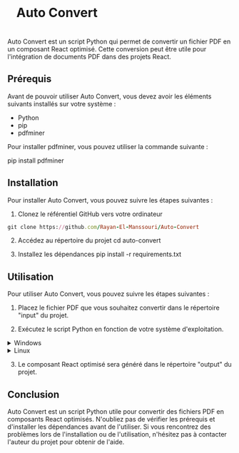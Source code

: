 <h1 align="center" style="padding: 20px; display: flex;">Auto Convert</h1>




Auto Convert est un script Python qui permet de convertir un fichier PDF en un composant React optimisé. Cette conversion peut être utile pour l'intégration de documents PDF dans des projets React.

## Prérequis

Avant de pouvoir utiliser Auto Convert, vous devez avoir les éléments suivants installés sur votre système :

- Python
- pip
- pdfminer

Pour installer pdfminer, vous pouvez utiliser la commande suivante :

pip install pdfminer

## Installation

Pour installer Auto Convert, vous pouvez suivre les étapes suivantes :

1. Clonez le référentiel GitHub vers votre ordinateur

```ruby
git clone https://github.com/Rayan-El-Manssouri/Auto-Convert
```

2. Accédez au répertoire du projet
cd auto-convert

3. Installez les dépendances
pip install -r requirements.txt

## Utilisation

Pour utiliser Auto Convert, vous pouvez suivre les étapes suivantes :

1. Placez le fichier PDF que vous souhaitez convertir dans le répertoire "input" du projet.

2. Exécutez le script Python en fonction de votre système d'exploitation.


<details>

<summary>Windows</summary>

```ruby
  python auto_convert.py
```

</details>


<details>

<summary>Linux</summary>

```ruby
  python3 auto_convert.py
```

</details>



3. Le composant React optimisé sera généré dans le répertoire "output" du projet.

## Conclusion

Auto Convert est un script Python utile pour convertir des fichiers PDF en composants React optimisés. N'oubliez pas de vérifier les prérequis et d'installer les dépendances avant de l'utiliser. Si vous rencontrez des problèmes lors de l'installation ou de l'utilisation, n'hésitez pas à contacter l'auteur du projet pour obtenir de l'aide.
